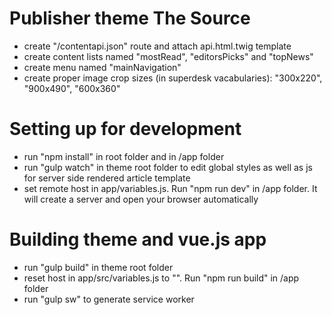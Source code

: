 # Publisher theme The Source
- create "/contentapi.json" route and attach api.html.twig template
- create content lists named "mostRead", "editorsPicks" and "topNews"
- create menu named "mainNavigation"
- create proper image crop sizes (in superdesk vacabularies): "300x220", "900x490", "600x360"
 
# Setting up for development
- run "npm install" in root folder and in /app folder
- run "gulp watch" in theme root folder to edit global styles as well as js for server side rendered article template
- set remote host in app/variables.js. Run "npm run dev" in /app folder. It will create a server and open your browser automatically

# Building theme and vue.js app
- run "gulp build" in theme root folder 
- reset host in app/src/variables.js to "". Run "npm run build" in /app folder
- run "gulp sw" to generate service worker
